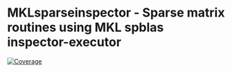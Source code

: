 # MKLsparseinspector - Sparse matrix routines using MKL spblas inspector-executor

[![Coverage](https://codecov.io/gh/dmbates/MKLsparseinspector.jl/branch/master/graph/badge.svg)](https://codecov.io/gh/dmbates/MKLsparseinspector.jl)
